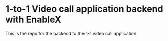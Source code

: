 # 1-to-1 Video call application backend with EnableX

This is the repo for the backend to the 1-1 video call application